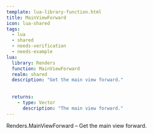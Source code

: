 ```yaml
---
template: lua-library-function.html
title: MainViewForward
icon: lua-shared
tags:
  - lua
  - shared
  - needs-verification
  - needs-example
lua:
  library: Renders
  function: MainViewForward
  realm: shared
  description: "Get the main view forward."
  
  
  returns:
    - type: Vector
      description: "The main view forward."
---
```


<div class="lua__search__keywords">
Renders.MainViewForward &#x2013; Get the main view forward.
</div>
